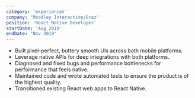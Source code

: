 ```yaml
---
category: 'experiences'
company: 'Moodley Interactive/Graz'
position: 'React Native Developer'
startDate: 'Aug 2019'
endDate: 'Nov 2019'
---
```


* Built pixel-perfect, buttery smooth UIs across both mobile platforms.
* Leverage native APIs for deep integrations with both platforms.
* Diagnosed and fixed bugs and performance bottlenecks for performance that feels native.
* Maintained code and wrote automated tests to ensure the product is of the highest quality.
* Transitioned existing React web apps to React Native.

